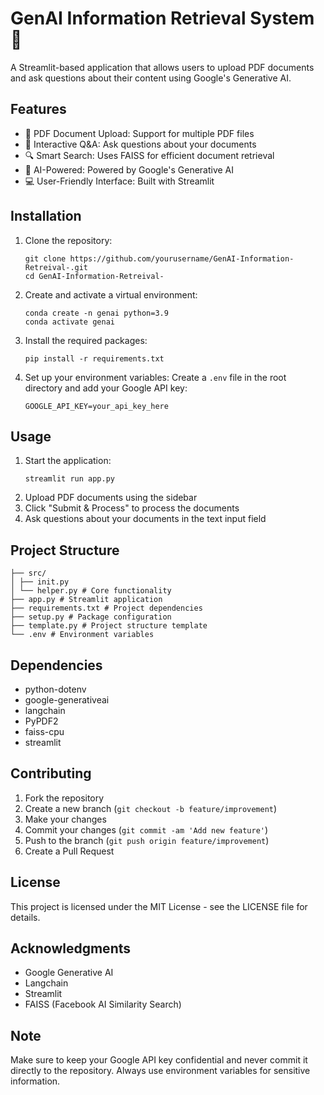 # GenAI Information Retrieval System 🤖

A Streamlit-based application that allows users to upload PDF documents and ask questions about their content using Google's Generative AI.

## Features

- 📄 PDF Document Upload: Support for multiple PDF files
- 💬 Interactive Q&A: Ask questions about your documents
- 🔍 Smart Search: Uses FAISS for efficient document retrieval
- 🧠 AI-Powered: Powered by Google's Generative AI
- 💻 User-Friendly Interface: Built with Streamlit

## Installation

1. Clone the repository:
   ```
   git clone https://github.com/yourusername/GenAI-Information-Retreival-.git
   cd GenAI-Information-Retreival-
   ```
2. Create and activate a virtual environment:
   ```
   conda create -n genai python=3.9
   conda activate genai
   ```
3. Install the required packages:
   ```
   pip install -r requirements.txt
   ```
4. Set up your environment variables:
Create a `.env` file in the root directory and add your Google API key:
   ```
   GOOGLE_API_KEY=your_api_key_here
   ```
   
## Usage

1. Start the application:
   ```
   streamlit run app.py
   ```
2. Upload PDF documents using the sidebar
3. Click "Submit & Process" to process the documents
4. Ask questions about your documents in the text input field

## Project Structure
```
├── src/
│ ├── init.py
│ └── helper.py # Core functionality
├── app.py # Streamlit application
├── requirements.txt # Project dependencies
├── setup.py # Package configuration
├── template.py # Project structure template
└── .env # Environment variables
```

## Dependencies

- python-dotenv
- google-generativeai
- langchain
- PyPDF2
- faiss-cpu
- streamlit

## Contributing

1. Fork the repository
2. Create a new branch (`git checkout -b feature/improvement`)
3. Make your changes
4. Commit your changes (`git commit -am 'Add new feature'`)
5. Push to the branch (`git push origin feature/improvement`)
6. Create a Pull Request

## License

This project is licensed under the MIT License - see the LICENSE file for details.

## Acknowledgments

- Google Generative AI
- Langchain
- Streamlit
- FAISS (Facebook AI Similarity Search)

## Note

Make sure to keep your Google API key confidential and never commit it directly to the repository. Always use environment variables for sensitive information.
